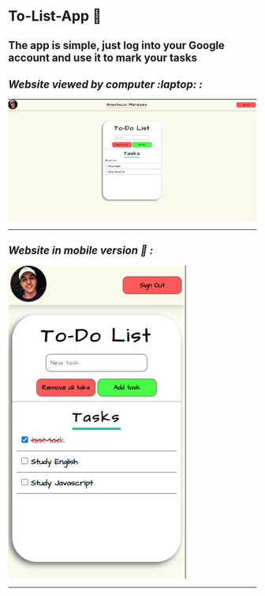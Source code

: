 # **To-List-App :bookmark_tabs:** 


## The app is simple, just log into your Google account and use it to mark your tasks

## *Website viewed by computer :laptop: :*
![website viewed by computer](./assets/readme-images/Desktop.png)

---

## *Website in mobile version :iphone: :* 
![website in mobile version](./assets/readme-images/Mobile.png)

----